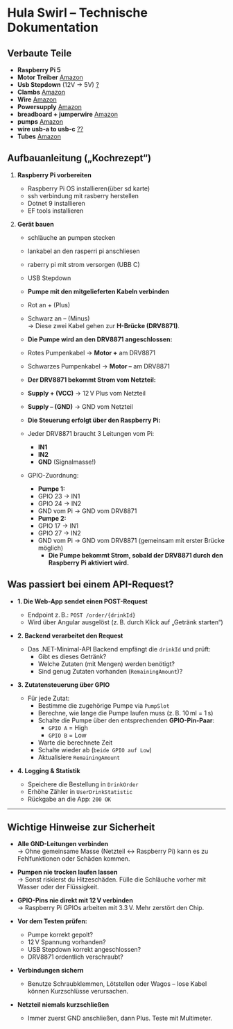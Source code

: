 # Hula Swirl – Technische Dokumentation

## Verbaute Teile

- **Raspberry Pi 5** 
- **Motor Treiber** [Amazon](https://www.amazon.de/Hailege-DRV8871-Breakout-H-Bridge-6-5V-45V/dp/B0CJY3K2N3?dib=eyJ2IjoiMSJ9.fHwCsxxNFiKOW5h0oAJ-yboKxWwA-LNeeHDMCw9Xjm3fJyLySf-4_hfv1YzcTOERI_dRSUp0kKwz2NcRVyBq5wrKT_sI4fcV2HQUrBxU_KqaUSCmIoyG8hyQjY1acAS9gA1Sm5eCikBMBnSikrMV7GOIz4rUSm6ErtcF2RELX1Dkxti0OAEQPLb2B5bboXDHeauQBEBSKg3WlMoj85HsJqyyZNRDqcnMH36i1Bma-TGIB9LHx-3IbrNhw4scmBD-Q7IY_AnKA9x_uPeuGpa3WIi3hxPWip-EpowCU92ZbkQ.KD1v0VcVz33bVv9laouxdCeH1N4HfNPntHZZZCvammk&dib_tag=se&keywords=Motortreiber&qid=1730819376&sr=8-1-spons&sp_csd=d2lkZ2V0TmFtZT1zcF9hdGY&psc=1)
- **Usb Stepdown** (12V → 5V) [?]()
- **Clambs** [Amazon](https://www.amazon.de/-/en/Flintronic-Connectors-Actuation-Electrical-Connection/dp/B0BCNTVV4S?crid=3A2VIYI1QSS7Z&dib=eyJ2IjoiMSJ9.5EQ8zrESx451OzCIIRy8TynGNCOOU_tx5kUwW57W39fluXdRPrPP0f9UMO9k3e4VdSOlzl9TcVhBx1AwtOP5ZevuMXOBOZL_gD4RFGnX0ccMBFToECeX1zHkysg5lHoOx7xzxiVtn4nUQPEUeIIFyLax-Fnbb4eekQKGEzmLSbANhMBjuSTHugEnY4Ff7GfenpIukaHeJaSqtrRdbGDnYjC2QNWXqUBrE6RKQm3vRa_0bgcbWrMAIVA824JsThaz5mpfZWwGrQADgP9lRSYO5laykRqokroZzqjWNLgVca0.X8jhVTC-kOL7SmM2QrBLVj0YrzamKj5jYkA3vn__00U&dib_tag=se&keywords=connect+cable&qid=1730973101&sprefix=connect+cabl%2Caps%2C109&sr=8-9)
- **Wire** [Amazon](https://www.amazon.de/-/en/Silicone-Electric-Stranded-Electrical-Applications/dp/B0C7QTH8TC?crid=1KOPOHRL7HRBO&dib=eyJ2IjoiMSJ9.VN-g2lxkL868stgPOid0hK-Z35gETrYV7C5EdQnFRzCZPsqORFx4Z_SH0RIZNgQYu2g9FpvYaxyd_MPuPCVTQdhz6uTaWkiVfefgJlKxr4HNxHihUeOjAN50T7r3Gefnbucow4WWhrTsmZ2TixYfvY0uSpUlG7JzCKswtQBkrttnwUdIazaP57FE8hWmhzsscCl8KabjG1RCoePhFvPVkvQsKLcIAe5IiU7VmTSNhgLq85Q3f06uVFUIjoEhsyG2ioaEdXMOBR0fOzU-giWJTTrlyM35I8cGNH2FFfktH2o.yEOPCQuFURyct9ee-pa2RtkbTOGPW0ecgD_wWKWI_90&dib_tag=se&keywords=18%2BAWG%2Bwire&qid=1730973174&sprefix=18%2Bawg%2Bwir%2Caps%2C100&sr=8-18&th=1)
- **Powersupply** [Amazon](https://www.amazon.de/-/en/Adapter-100-240-Transformer-Monitor-Amplifier-Power-supply-12-V-3/dp/B0BP66JZLX?crid=2L6PFKLCEVK81&dib=eyJ2IjoiMSJ9._lkwspqmhU_fj9XvC2uB5Cll1bhHvjucTD1A1D93tQk0JwlyQ4i6_3KLH50N6DVbERmRfGBI-todPqX7FLL5o5m57lb4gFZdm8kdYJ72AwpwxX-6JuOLioxnVWqHmBiIfDy4Fyy2Cytbg1BVEG4vdmPcsibKb6P96-IsLemjw9XJiA0fi4SjBPL8Zhhijl2xy5fPbpkNvHEwu6iooqHzu_G1vLNEElQQjCUVDi00Y8c.mPqtxyoN5vhUvYyrQxUjrDtudTG9thY3_s2Dg8dyO-E&dib_tag=se&keywords=power+supply+3A&qid=1731005289&sprefix=power+supply+3a%2Caps%2C120&sr=8-3)
- **breadboard + jumperwire** [Amazon](https://www.amazon.de/-/en/HUAREW-Breadboard-Dupont-Points-Arduino/dp/B0B5TCKTQH?crid=2H1V44Q263MD5&dib=eyJ2IjoiMSJ9.aRQeJMI5vdGBirt5tCbbkvFrQGta46bFt4TW95QpKEI_qHNschVOZrDLg2LZDJJZQAXxyh-2uU9z9h8oMATldodApJRJ3Aw0v33jJoYkZPAIOUjT6Rn-n3cJCxTrRwhqyIvsNW9NoxCx8P_a7BCcYzp2_8deppQsQIBABuIQxDvttl7ca73gW1j-YaZYmrjlH1v6Ai5UeNeYgtCnwP9a1o27a4E_BofieoY3sTTA0scZIUI-Q_9jp4Pp4yylzZ1g0V7kDiI2c-HRnldF07111cC90ts6DsUeTzG2M4DqR58.GKKUBGBXDt9iH5LYVhwsJuKDZRnn8kGujHwg4HpLXqc&dib_tag=se&keywords=steckplatine&qid=1730977442&sprefix=steckplatine%2Caps%2C145&sr=8-15)
- **pumps** [Amazon](https://www.amazon.de/RUNCCI-YUN-Wasserk%C3%BChlpumpe-selbstansaugend-Membranpumpe-Wasserspender/dp/B0CB3QGFX2?__mk_de_DE=%C3%85M%C3%85%C5%BD%C3%95%C3%91&crid=1MUZ9G0RXC5SO&dib=eyJ2IjoiMSJ9.bqGrRL28UVxEQ38fHLKBORYxd8EPZASb0yRdJA1aNGiJJ9wfDPNNoZ_SgJz8X4pcG0Bci5M6c_NDnlUmi1U0KWRJy8eOcGLER0lXsbMVKqevkEBMUL3tPtnackTJQClTgXHMLqkq6J_bNgrllMp3lB5iYyVFHq5uYmbdTTX4fvO2g9G4doc9aWJl7AjoYzoi2d0mtYzCqP5N2HO_3zHhHvaFbAX-ADVjzSJ13TlTCOD2gqqSHDdfiLikfMAvql8La2WGZ2wzf1PDYdh9KTFLeaXNuBuXAoyN9z3Kz3I64zA.lsTtgrFd7Nv_5HquAgGhWpuLfEnSxKHFPx2eeJfAz-w&dib_tag=se&keywords=12V+waterpump+small&nsdOptOutParam=true&qid=1732231751&sprefix=12v+waterpump+small%2Caps%2C104&sr=8-5)
- **wire usb-a to usb-c** [??]()
- **Tubes** [Amazon](https://www.amazon.de/dp/B0D1XYBLC1?ref=ppx_yo2ov_dt_b_fed_asin_title)



## Aufbauanleitung („Kochrezept“)

1. **Raspberry Pi vorbereiten**
   - Raspberry Pi OS installieren(über sd karte)
    - ssh verbindung mit rasberry herstellen
   - Dotnet 9 installieren
   - EF tools installieren

2. **Gerät bauen**
    - schläuche an pumpen stecken
    - lankabel an den rasperri pi anschliesen
    - raberry pi mit strom versorgen (UBB C)
    - USB Stepdown
    - **Pumpe mit den mitgelieferten Kabeln verbinden**
    - Rot an + (Plus)
    - Schwarz an – (Minus)  
        → Diese zwei Kabel gehen zur **H-Brücke (DRV8871)**.

    - **Die Pumpe wird an den DRV8871 angeschlossen:**
    - Rotes Pumpenkabel → **Motor +** am DRV8871
    - Schwarzes Pumpenkabel → **Motor –** am DRV8871

    - **Der DRV8871 bekommt Strom vom Netzteil:**
    - **Supply + (VCC)** → 12 V Plus vom Netzteil
    - **Supply – (GND)** → GND vom Netzteil

    - **Die Steuerung erfolgt über den Raspberry Pi:**
    - Jeder DRV8871 braucht 3 Leitungen vom Pi:
        - **IN1**
        - **IN2**
        - **GND** (Signalmasse!)
    - GPIO-Zuordnung:
        - **Pumpe 1:**
        - GPIO 23 → IN1
        - GPIO 24 → IN2
        - GND vom Pi → GND vom DRV8871
        - **Pumpe 2:**
        - GPIO 17 → IN1
        - GPIO 27 → IN2
        - GND vom Pi → GND vom DRV8871 (gemeinsam mit erster Brücke möglich)
            - **Die Pumpe bekommt Strom, sobald der DRV8871 durch den Raspberry Pi aktiviert wird.**

## Was passiert bei einem API-Request?

- **1. Die Web-App sendet einen POST-Request**
  - Endpoint z. B.: `POST /order/{drinkId}`
  - Wird über Angular ausgelöst (z. B. durch Klick auf „Getränk starten“)

- **2. Backend verarbeitet den Request**
  - Das .NET-Minimal-API Backend empfängt die `drinkId` und prüft:
    - Gibt es dieses Getränk?
    - Welche Zutaten (mit Mengen) werden benötigt?
    - Sind genug Zutaten vorhanden (`RemainingAmount`)?

- **3. Zutatensteuerung über GPIO**
  - Für jede Zutat:
    - Bestimme die zugehörige Pumpe via `PumpSlot`
    - Berechne, wie lange die Pumpe laufen muss (z. B. 10 ml = 1 s)
    - Schalte die Pumpe über den entsprechenden **GPIO-Pin-Paar**:
      - `GPIO A` = High
      - `GPIO B` = Low
    - Warte die berechnete Zeit
    - Schalte wieder ab (`beide GPIO auf Low`)
    - Aktualisiere `RemainingAmount`

- **4. Logging & Statistik**
  - Speichere die Bestellung in `DrinkOrder`
  - Erhöhe Zähler in `UserDrinkStatistic`
  - Rückgabe an die App: `200 OK`

---

## Wichtige Hinweise zur Sicherheit

- **Alle GND-Leitungen verbinden**  
  → Ohne gemeinsame Masse (Netzteil ↔ Raspberry Pi) kann es zu Fehlfunktionen oder Schäden kommen.

- **Pumpen nie trocken laufen lassen**  
  → Sonst riskierst du Hitzeschäden. Fülle die Schläuche vorher mit Wasser oder der Flüssigkeit.

- **GPIO-Pins nie direkt mit 12 V verbinden**  
  → Raspberry Pi GPIOs arbeiten mit 3.3 V. Mehr zerstört den Chip.

- **Vor dem Testen prüfen:**
  - Pumpe korrekt gepolt?
  - 12 V Spannung vorhanden?
  - USB Stepdown korrekt angeschlossen?
  - DRV8871 ordentlich verschraubt?

- **Verbindungen sichern**
  - Benutze Schraubklemmen, Lötstellen oder Wagos – lose Kabel können Kurzschlüsse verursachen.

- **Netzteil niemals kurzschließen**
  - Immer zuerst GND anschließen, dann Plus. Teste mit Multimeter.
